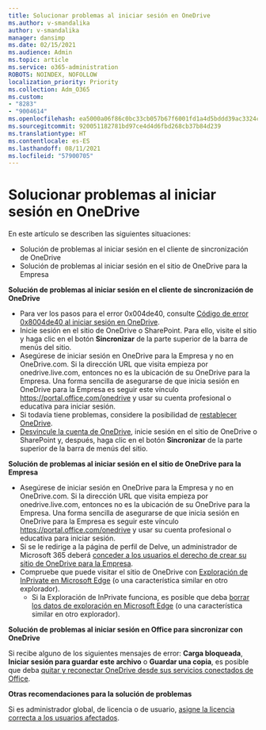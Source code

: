```yaml
---
title: Solucionar problemas al iniciar sesión en OneDrive
ms.author: v-smandalika
author: v-smandalika
manager: dansimp
ms.date: 02/15/2021
ms.audience: Admin
ms.topic: article
ms.service: o365-administration
ROBOTS: NOINDEX, NOFOLLOW
localization_priority: Priority
ms.collection: Adm_O365
ms.custom:
- "8283"
- "9004614"
ms.openlocfilehash: ea5000a06f86c0bc33cb057b67f6001fd1a4d5bddd39ac3324cd3b5c74ecdae7
ms.sourcegitcommit: 920051182781bd97ce4d4d6fbd268cb37b84d239
ms.translationtype: HT
ms.contentlocale: es-ES
ms.lasthandoff: 08/11/2021
ms.locfileid: "57900705"
---
```

# <a name="troubleshoot-signing-in-to-onedrive"></a>Solucionar problemas al iniciar sesión en OneDrive

En este artículo se describen las siguientes situaciones:

- Solución de problemas al iniciar sesión en el cliente de sincronización de OneDrive
- Solución de problemas al iniciar sesión en el sitio de OneDrive para la Empresa

**Solución de problemas al iniciar sesión en el cliente de sincronización de OneDrive**

- Para ver los pasos para el error 0x004de40, consulte [Código de error 0x8004de40 al iniciar sesión en OneDrive](https://docs.microsoft.com/sharepoint/troubleshoot/administration/error-0x8004de40-in-onedrive).
- Inicie sesión en el sitio de OneDrive o SharePoint. Para ello, visite el sitio y haga clic en el botón **Sincronizar** de la parte superior de la barra de menús del sitio.
- Asegúrese de iniciar sesión en OneDrive para la Empresa y no en OneDrive.com. Si la dirección URL que visita empieza por onedrive.live.com, entonces no es la ubicación de su OneDrive para la Empresa. Una forma sencilla de asegurarse de que inicia sesión en OneDrive para la Empresa es seguir este vínculo https://portal.office.com/onedrive y usar su cuenta profesional o educativa para iniciar sesión.
- Si todavía tiene problemas, considere la posibilidad de [restablecer OneDrive](https://support.microsoft.com/office/reset-onedrive-34701e00-bf7b-42db-b960-84905399050c).
- [Desvincule la cuenta de OneDrive](https://support.microsoft.com/office/how-to-remove-an-account-in-onedrive-72699268-9e64-45bd-b723-9a19f4512fd1), inicie sesión en el sitio de OneDrive o SharePoint y, después, haga clic en el botón **Sincronizar** de la parte superior de la barra de menús del sitio.

**Solución de problemas al iniciar sesión en el sitio de OneDrive para la Empresa**

- Asegúrese de iniciar sesión en OneDrive para la Empresa y no en OneDrive.com. Si la dirección URL que visita empieza por onedrive.live.com, entonces no es la ubicación de su OneDrive para la Empresa. Una forma sencilla de asegurarse de que inicia sesión en OneDrive para la Empresa es seguir este vínculo https://portal.office.com/onedrive y usar su cuenta profesional o educativa para iniciar sesión.
- Si se le redirige a la página de perfil de Delve, un administrador de Microsoft 365 deberá [conceder a los usuarios el derecho de crear su sitio de OneDrive para la Empresa](https://support.microsoft.com/office/you-re-redirected-to-your-delve-profile-page-after-you-click-onedrive-on-the-microsoft-365-app-launcher-2af26640-9ddf-46c3-8912-6af30efcc7b0).
- Compruebe que puede visitar el sitio de OneDrive con [Exploración de InPrivate en Microsoft Edge](https://support.microsoft.com/microsoft-edge/browse-inprivate-in-microsoft-edge-e6f47704-340c-7d4f-b00d-d0cf35aa1fcc) (o una característica similar en otro explorador).
    - Si la Exploración de InPrivate funciona, es posible que deba [borrar los datos de exploración en Microsoft Edge](https://support.microsoft.com/microsoft-edge/view-and-delete-browser-history-in-microsoft-edge-00cf7943-a9e1-975a-a33d-ac10ce454ca4) (o una característica similar en otro explorador).

**Solución de problemas al iniciar sesión en Office para sincronizar con OneDrive**

Si recibe alguno de los siguientes mensajes de error: **Carga bloqueada**, **Iniciar sesión para guardar este archivo** o **Guardar una copia**, es posible que deba [quitar y reconectar OneDrive desde sus servicios conectados de Office](https://support.microsoft.com/office/how-to-resolve-upload-blocked-sign-into-save-this-file-or-save-a-copy-error-messages-32c7340c-f5fb-4ca0-a829-65d8120f81f8).

**Otras recomendaciones para la solución de problemas**

Si es administrador global, de licencia o de usuario, [asigne la licencia correcta a los usuarios afectados](https://docs.microsoft.com/microsoft-365/admin/manage/assign-licenses-to-users).

